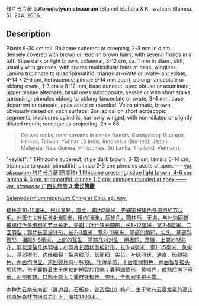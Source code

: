 线片长片蕨
3.**Abrodictyum obscurum** (Blume) Ebihara & K. Iwatsuki Blumea. 51: 244. 2006.

## Description
Plants 8-30 cm tall. Rhizome suberect or creeping, 2-3 mm in diam., densely covered with brown or reddish brown hairs, with several fronds in a tuft. Stipe dark or light brown, columnar, 3-12 cm, ca. 1 mm in diam., stiff, usually with grooves, with sparse multicellular hairs at base, wingless. Lamina tripinnate to quadripinnatifid, triangular-ovate or ovate-lanceolate, 4-14 × 2-6 cm, herbaceous; pinnae 6-14 mm apart, oblong-lanceolate or oblong-ovate, 1-3 cm × 8-12 mm, base cuneate, apex obtuse or acuminate, upper pinnae alternate, basal ones subopposite, sessile or with short stalks, spreading; pinnules oblong to oblong-lanceolate or ovate, 3-4 mm, base decurrent or cuneate, apex acute or rounded. Veins pinnate, brown, obviously raised on each surface. Sori apical on short acroscopic segments; involucres cylindric, narrowly winged, with non-dilated or slightly dilated mouth; receptacles projecting. 2*n* = 66.


> On wet rocks, near streams in dense forests. Guangdong, Guangxi, Hainan, Taiwan, Yunnan [S India, Indonesia (Borneo), Japan, Malaysia, New Guinea, Philippines, Sri Lanka, Thailand, Vietnam].

  "keylist": "
1 Rhizome suberect; stipe dark brown, 3-12 cm; lamina 6-14 cm, tripinnate to quadripinnatifid; pinnae 2-3 cm; pinnules acute at apex.——<a href='/info/Abrodictyum obscurum var. obscurum?t=foc'>var. *obscurum* 线片长片蕨(原变种)
1 Rhizome creeping; stipe light brown, 4-6 cm; lamina 4-6 cm, tripinnatifid; pinnae 1-2 cm; pinnules rounded at apex.——<a href='/info/Abrodictyum obscurum var. siamense?t=foc'>var. *siamense* 广西长筒蕨
**3.弯长筒蕨**

Selenodesmium recurvum Ching et Chiu, sp. nov.

植株高10-15厘米。根状茎短，直立，粗约2毫米，先端密被褐色多细胞的节状毛。叶簇生；叶柄长4-6厘米，粗约1毫米，灰褐色，圆柱形，无沟，与叶轴同疏被褐红色多细胞的节状长毛，无翅；叶片狭长圆形，长8-12厘米，宽2-5厘米，二回羽裂；羽片长圆披针形，长2-3厘米，宽8-10毫米，基部的稍短，尖头，基部斜楔形，相距6-8毫米，上部的互生，基部几对对生，柄极短，开展，上部的渐斜升，羽状深裂几达羽轴；小羽片长圆状倒披针形，长3-4毫米，宽1-1.5毫米，急尖头，基部楔形，边缘细裂；裂片线形，长而细，尖头。叶脉羽状，通直，暗绿褐色，两面均明显，末回裂片有小脉1条。叶薄草质，干后暗绿褐色，两面皆复被头垢状物。孢子囊群着生于向轴的短裂片顶端；囊苞圆筒形，黄褐色，成熟后向下弯垂，两侧有翅，口部不膨大；囊群托极长，突出，全部密生孢子囊。

本种为云南东南部（屏边县，石板乡，普及后山）特产。生于常有云雾龙罩的高山顶原始森林内阴湿岩石上，海拔1400米。
